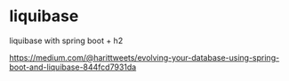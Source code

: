 # liquibase
liquibase with spring boot + h2

https://medium.com/@harittweets/evolving-your-database-using-spring-boot-and-liquibase-844fcd7931da